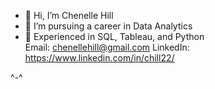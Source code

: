 - 👋 Hi, I’m Chenelle Hill
- 👀 I’m pursuing a career in  Data Analytics
- 🌱 Experienced in SQL, Tableau, and Python  
  Email: chenellehill@gmail.com
  LinkedIn: https://www.linkedin.com/in/chill22/

^-^ 

